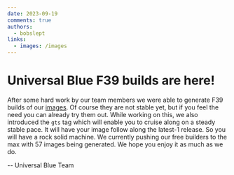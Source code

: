 ```yaml
---
date: 2023-09-19
comments: true
authors: 
  - bobslept
links:
  - images: /images
---
```


# Universal Blue F39 builds are here!

After some hard work by our team members we were able to generate F39 builds of our [images](/images). Of course they are not stable yet, but if you feel the need you can already try them out. While working on this, we also introduced the `gts` tag which will enable you to cruise along on a steady stable pace. It will have your image follow along the latest-1 release. So you will have a rock solid machine. We currently pushing our free builders to the max with 57 images being generated. We hope you enjoy it as much as we do.

-- Universal Blue Team
